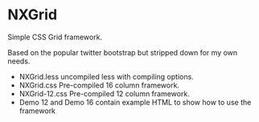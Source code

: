 # NXGrid

Simple CSS Grid framework.

Based on the popular twitter bootstrap but stripped down for my own needs.

- NXGrid.less uncompiled less with compiling options.
- NXGrid.css Pre-compiled 16 column framework.
- NXGrid-12.css Pre-compiled 12 column framework.
- Demo 12 and Demo 16 contain example HTML to show how to use the framework
